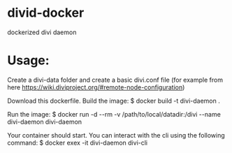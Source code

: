 # divid-docker
dockerized divi daemon

# Usage:
Create a divi-data folder and create a basic divi.conf file
(for example from here https://wiki.diviproject.org/#remote-node-configuration)

Download this dockerfile.
Build the image:
$ docker build -t divi-daemon .

Run the image:
$ docker run -d --rm -v /path/to/local/datadir:/divi --name divi-daemon divi-daemon

Your container should start. You can interact with the cli using the following command:
$ docker exex -it divi-daemon divi-cli <command>

